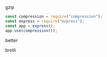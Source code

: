 gzip

```js
const compression = require("compression");
const express = require("express");
const app = express();
app.use(compression());
```

better

brotli

